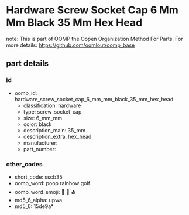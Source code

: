 # Hardware Screw Socket Cap 6 Mm Mm Black 35 Mm Hex Head  

note: This is part of OOMP the Oopen Organization Method For Parts. For more details: https://github.com/oomlout/oomp_base

##  part details





### id
* oomp_id: hardware_screw_socket_cap_6_mm_mm_black_35_mm_hex_head
  * classification: hardware
  * type: screw_socket_cap
  * size: 6_mm_mm
  * color: black
  * description_main: 35_mm
  * description_extra: hex_head
  * manufacturer: 
  * part_number: 

### other_codes
* short_code: sscb35
* oomp_word: poop rainbow golf
* oomp_word_emoji: :poop: :rainbow: :golf:
* md5_6_alpha: upwa
* md5_6: 15de9a* 